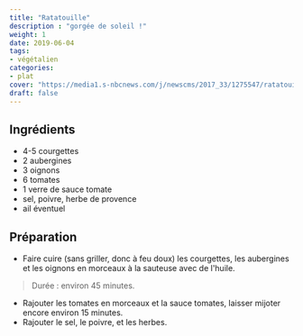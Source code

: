 ```yaml
---
title: "Ratatouille"
description : "gorgée de soleil !"
weight: 1
date: 2019-06-04
tags:
- végétalien
categories:
- plat
cover: "https://media1.s-nbcnews.com/j/newscms/2017_33/1275547/ratatouille-today-tease-170815_5107597557ae61b6e0e16e85dc993576.today-inline-large.jpg"
draft: false
---
```


## Ingrédients

* 4-5 courgettes
* 2 aubergines
* 3 oignons
* 6 tomates
* 1 verre de sauce tomate
* sel, poivre, herbe de provence
* ail éventuel


## Préparation

* Faire cuire (sans griller, donc à feu doux) les courgettes, les aubergines et les oignons en morceaux à la sauteuse avec de l'huile.

> Durée : environ 45 minutes.

* Rajouter les tomates en morceaux et la sauce tomates, laisser mijoter encore environ 15 minutes.
* Rajouter le sel, le poivre, et les herbes.
